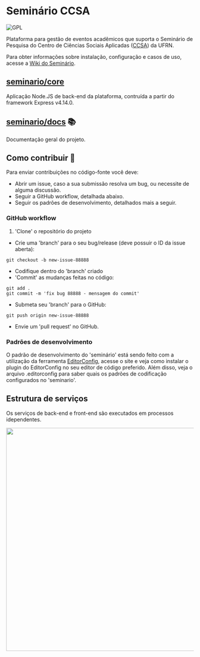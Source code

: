 # Seminário CCSA
![GPL](https://img.shields.io/badge/license-GPL-blue.svg)

Plataforma para gestão de eventos acadêmicos que suporta o Seminário de Pesquisa do Centro de Ciências Sociais Aplicadas ([CCSA](https://ccsa.ufrn.br)) da UFRN.

Para obter informações sobre instalação, configuração e casos de uso, acesse a [Wiki do Seminário](https://github.com/ccsa-ufrn/seminario/wiki).

## [seminario/core](https://github.com/ccsa-ufrn/seminario/tree/master/core)
Aplicação Node.JS de back-end da plataforma, contruída a partir do framework Express v4.14.0.

## [seminario/docs](https://github.com/ccsa-ufrn/seminario/tree/master/docs) :books:
Documentação geral do projeto.

## Como contribuir :checkered_flag:
Para enviar contribuições no código-fonte você deve:
- Abrir um issue, caso a sua submissão resolva um bug, ou necessite de alguma discussão.
- Seguir a GitHub workflow, detalhada abaixo.
- Seguir os padrões de desenvolvimento, detalhados mais a seguir.

### GitHub workflow
1. 'Clone' o repositório do projeto
- Crie uma 'branch' para o seu bug/release (deve possuir o ID da issue aberta):
~~~
git checkout -b new-issue-88888
~~~
- Codifique dentro do 'branch' criado
- 'Commit' as mudanças feitas no código:
~~~
git add .
git commit -m 'fix bug 88888 - mensagem do commit'
~~~
- Submeta seu 'branch' para o GitHub:
~~~
git push origin new-issue-88888
~~~
- Envie um 'pull request' no GitHub.

### Padrões de desenvolvimento

O padrão de desenvolvimento do 'seminário' está sendo feito com a utilização da ferramenta [EditorConfig](http://editorconfig.org/), acesse o site e veja como instalar o plugin do EditorConfig no seu editor de código preferido. Além disso, veja o arquivo .editorconfig para saber quais os padrões de codificação configurados no 'seminario'.

## Estrutura de serviços
Os serviços de back-end e front-end são executados em processos idependentes.

<center><img src="http://i.imgur.com/3OLBNcc.png" width="600px"></center>
